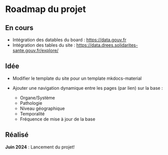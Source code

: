 # Roadmap du projet

## En cours
- Intégration des datables du board : https://data.gouv.fr
- Intégration des tables du site : https://data.drees.solidarites-sante.gouv.fr/explore/

## Idée

- Modifier le template du site pour un template mkdocs-material

- Ajouter une navigation dynamique entre les pages (par lien) sur la base : 
    - Organe/Système
    - Pathologie
    - Niveau géographique
    - Temporalité
    - Fréquence de mise à jour de la base
    
## Réalisé

**Juin 2024** : Lancement du projet!